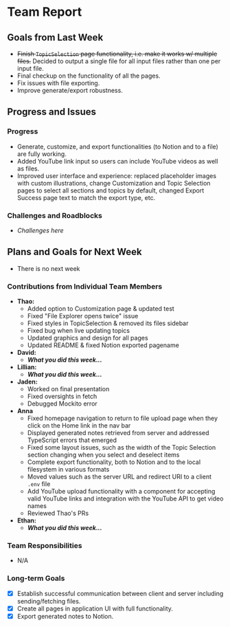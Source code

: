 # Team Report

## Goals from Last Week

- ~~Finish `TopicSelection` page functionality, i.e. make it works w/ multiple files.~~ Decided to output a single file for all input files rather than one per input file.
- Final checkup on the functionality of all the pages.
- Fix issues with file exporting.
- Improve generate/export robustness.

## Progress and Issues

### Progress

- Generate, customize, and export functionalities (to Notion and to a file) are fully working.
- Added YouTube link input so users can include YouTube videos as well as files.
- Improved user interface and experience: replaced placeholder images with custom illustrations, change Customization and Topic Selection pages to select all sections and topics by default, changed Export Success page text to match the export type, etc.

### Challenges and Roadblocks

- _Challenges here_

## Plans and Goals for Next Week

- There is no next week

### Contributions from Individual Team Members

- **Thao:**
  - Added option to Customization page & updated test
  - Fixed "File Explorer opens twice" issue
  - Fixed styles in TopicSelection & removed its files sidebar
  - Fixed bug when live updating topics
  - Updated graphics and design for all pages
  - Updated README & fixed Notion exported pagename
- **David:**
  - **_What you did this week..._**
- **Lillian:**
  - **_What you did this week..._**
- **Jaden:**
  - Worked on final presentation
  - Fixed oversights in fetch
  - Debugged Mockito error
- **Anna**
  - Fixed homepage navigation to return to file upload page when they click on the Home link in the nav bar
  - Displayed generated notes retrieved from server and addressed TypeScript errors that emerged
  - Fixed some layout issues, such as the width of the Topic Selection section changing when you select and deselect items
  - Complete export functionality, both to Notion and to the local filesystem in various formats
  - Moved values such as the server URL and redirect URI to a client `.env` file
  - Add YouTube upload functionality with a component for accepting valid YouTube links and integration with the YouTube API to get video names
  - Reviewed Thao's PRs
- **Ethan:**
  - **_What you did this week..._**

### Team Responsibilities

- N/A

### Long-term Goals

- [x] Establish successful communication between client and server including sending/fetching files.
- [x] Create all pages in application UI with full functionality.
- [x] Export generated notes to Notion.
